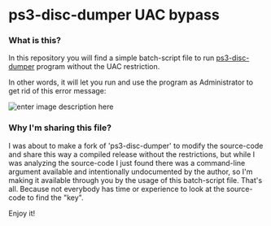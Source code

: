 # ps3-disc-dumper UAC bypass

### What is this?

In this repository you will find a simple batch-script file to run [ps3-disc-dumper](https://github.com/13xforever/ps3-disc-dumper) program without the UAC restriction.

In other words, it will let you run and use the program as Administrator to get rid of this error message:

![enter image description here](https://i.imgur.com/EbMhOLQ.png)

### Why I'm sharing this file?

I was about to make a fork of 'ps3-disc-dumper' to modify the source-code and share this way a compiled release without the restrictions, but while I was analyzing the source-code I just found there was a command-line argument available and intentionally undocumented by the author, so I'm making it available through you by the usage of this batch-script file. That's all. Because not everybody has time or experience to look at the source-code to find the "key".

Enjoy it!
